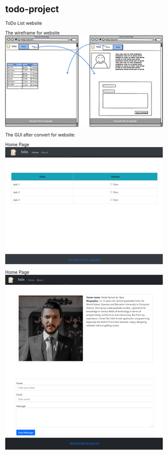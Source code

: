 # todo-project
ToDo List website

The wireframe for website
![wireframe for website](/assets/NewWireframe2.png)

The GUI after convert for website:

Home Page
![Home page](/assets/homepage.png)

Home Page
![About page](/assets/aboutpage.png)